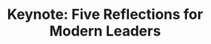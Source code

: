 ---
output: false
type: conference
location: Cambridge 🇬🇧
name: Agile Cambridge 2023
title: "Keynote: Five Reflections for Modern Leaders"
---